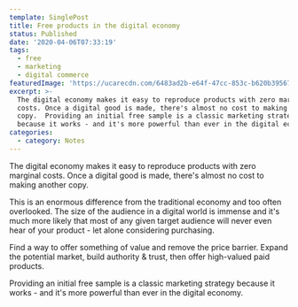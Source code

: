 ```yaml
---
template: SinglePost
title: Free products in the digital economy
status: Published
date: '2020-04-06T07:33:19'
tags:
  - free
  - marketing
  - digital commerce
featuredImage: 'https://ucarecdn.com/6483ad2b-e64f-47cc-853c-b620b39567d2/'
excerpt: >-
  The digital economy makes it easy to reproduce products with zero marginal
  costs. Once a digital good is made, there's almost no cost to making another
  copy.  Providing an initial free sample is a classic marketing strategy
  because it works - and it's more powerful than ever in the digital economy.
categories:
  - category: Notes
---
```

The digital economy makes it easy to reproduce products with zero marginal costs. Once a digital good is made, there's almost no cost to making another copy.  

This is an enormous difference from the traditional economy and too often overlooked. The size of the audience in a digital world is immense and it's much more likely that most of any given target audience will never even hear of your product - let alone considering purchasing.

Find a way to offer something of value and remove the price barrier. Expand the potential market, build authority & trust, then offer high-valued paid products.

Providing an initial free sample is a classic marketing strategy because it works - and it's more powerful than ever in the digital economy.
